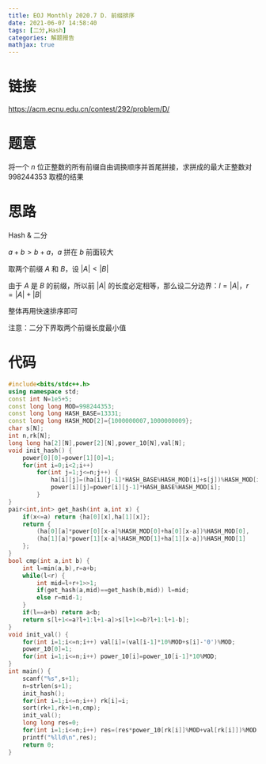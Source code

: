 ```yaml
---
title: EOJ Monthly 2020.7 D. 前缀排序
date: 2021-06-07 14:58:40
tags: [二分,Hash]
categories: 解题报告
mathjax: true
---
```


# 链接

<https://acm.ecnu.edu.cn/contest/292/problem/D/>

# 题意

将一个 $n$ 位正整数的所有前缀自由调换顺序并首尾拼接，求拼成的最大正整数对 $998244353$ 取模的结果

<!--more-->

# 思路

Hash & 二分

$a+b>b+a$，$a$ 拼在 $b$ 前面较大

取两个前缀 $A$ 和 $B$，设 $|A|<|B|$

由于 $A$ 是 $B$ 的前缀，所以前 $|A|$ 的长度必定相等，那么设二分边界：$l=|A|$，$r=|A|+|B|$

整体再用快速排序即可

注意：二分下界取两个前缀长度最小值

# 代码

```cpp
#include<bits/stdc++.h>
using namespace std;
const int N=1e5+5;
const long long MOD=998244353;
const long long HASH_BASE=13331;
const long long HASH_MOD[2]={1000000007,1000000009};
char s[N];
int n,rk[N];
long long ha[2][N],power[2][N],power_10[N],val[N];
void init_hash() {
    power[0][0]=power[1][0]=1;
    for(int i=0;i<2;i++)
        for(int j=1;j<=n;j++) {
            ha[i][j]=(ha[i][j-1]*HASH_BASE%HASH_MOD[i]+s[j])%HASH_MOD[i];
            power[i][j]=power[i][j-1]*HASH_BASE%HASH_MOD[i];
        }
}
pair<int,int> get_hash(int a,int x) {
    if(x<=a) return {ha[0][x],ha[1][x]};
    return {
        (ha[0][a]*power[0][x-a]%HASH_MOD[0]+ha[0][x-a])%HASH_MOD[0],
        (ha[1][a]*power[1][x-a]%HASH_MOD[1]+ha[1][x-a])%HASH_MOD[1]
    };
}
bool cmp(int a,int b) {
    int l=min(a,b),r=a+b;
    while(l<r) {
        int mid=l+r+1>>1;
        if(get_hash(a,mid)==get_hash(b,mid)) l=mid;
        else r=mid-1;
    }
    if(l==a+b) return a<b;
    return s[l+1<=a?l+1:l+1-a]>s[l+1<=b?l+1:l+1-b];
}
void init_val() {
    for(int i=1;i<=n;i++) val[i]=(val[i-1]*10%MOD+s[i]-'0')%MOD;
    power_10[0]=1;
    for(int i=1;i<=n;i++) power_10[i]=power_10[i-1]*10%MOD;
}
int main() {
    scanf("%s",s+1);
    n=strlen(s+1);
    init_hash();
    for(int i=1;i<=n;i++) rk[i]=i;
    sort(rk+1,rk+1+n,cmp);
    init_val();
    long long res=0;
    for(int i=1;i<=n;i++) res=(res*power_10[rk[i]]%MOD+val[rk[i]])%MOD;
    printf("%lld\n",res);
    return 0;
}
```
